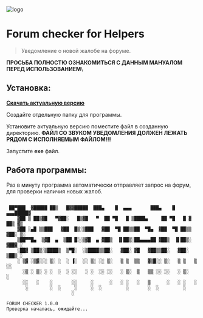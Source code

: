 ![logo](https://i.imgur.com/oFyaJdx.png)
# **Forum checker for Helpers**
> Уведомление о новой жалобе на форуме.



**ПРОСЬБА ПОЛНОСТЮ ОЗНАКОМИТЬСЯ С ДАННЫМ МАНУАЛОМ ПЕРЕД ИСПОЛЬЗОВАНИЕМ**\


## Установка:



[**Скачать актуальную версию**](https://github.com/Gr00ss/ForumChecker/releases/latest)

Создайте отдельную папку для программы.

Установите актуальную версию поместите файл в созданную директорию.
**ФАЙЛ СО ЗВУКОМ УВЕДОМЛЕНИЯ ДОЛЖЕН ЛЕЖАТЬ РЯДОМ С ИСПОЛНЯЕМЫМ ФАЙЛОМ!!!**

Запустите **exe** файл.


## Работа программы: 
Раз в минуту программа автоматически отправляет запрос на форум, для проверки наличия новых жалоб.

```

 ██▀███  ▓█████ ██▒   █▓▓█████  ███▄    █  ▄▄▄       ███▄    █ ▄▄▄█████▓
    ▓██ ▒ ██▒▓█   ▀▓██░   █▒▓█   ▀  ██ ▀█   █ ▒████▄     ██ ▀█   █ ▓  ██▒ ▓▒
    ▓██ ░▄█ ▒▒███   ▓██  █▒░▒███   ▓██  ▀█ ██▒▒██  ▀█▄  ▓██  ▀█ ██▒▒ ▓██░ ▒░
    ▒██▀▀█▄  ▒▓█  ▄  ▒██ █░░▒▓█  ▄ ▓██▒  ▐▌██▒░██▄▄▄▄██ ▓██▒  ▐▌██▒░ ▓██▓ ░
    ░██▓ ▒██▒░▒████▒  ▒▀█░  ░▒████▒▒██░   ▓██░ ▓█   ▓██▒▒██░   ▓██░  ▒██▒ ░
    ░ ▒▓ ░▒▓░░░ ▒░ ░  ░ ▐░  ░░ ▒░ ░░ ▒░   ▒ ▒  ▒▒   ▓▒█░░ ▒░   ▒ ▒   ▒ ░░
      ░▒ ░ ▒░ ░ ░  ░  ░ ░░   ░ ░  ░░ ░░   ░ ▒░  ▒   ▒▒ ░░ ░░   ░ ▒░    ░
      ░░   ░    ░       ░░     ░      ░   ░ ░   ░   ▒      ░   ░ ░   ░
       ░        ░  ░     ░     ░  ░         ░       ░  ░         ░
                        ░

FORUM CHECKER 1.0.0
Проверка началась, ожидайте...
```

